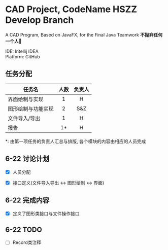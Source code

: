 # CAD Project, CodeName HSZZ    Develop Branch

A CAD Program, Based on JavaFX, for the Final Java Teamwork
**不抛弃任何一个人🍻**    

IDE: Intellij IDEA  
Platform: GitHub

## 任务分配    

| 任务名 | 人数 | 负责人 |
|---------|:---------:|:------:|
| 界面绘制与实现 |  1 | H |
| 图形绘制与功能实现 | 2 | S&Z |
| 文件导入/导出 | 1| H |
| 报告 | 1*| H |

*: 由第一项任务的负责人汇总与排版, 各个模块的内容由相应的人员完成

## 6-22 讨论计划
 - [x] 人员分配    
 
 - [x] 接口定义(文件导入导出 <-> 图形绘制 <-> 界面)    
 

## 6-22 完成内容
 - [x] 定义了图形类接口与文件操作接口   
  
 
## 6-22 TODO
 - [ ] Record类注释    
 